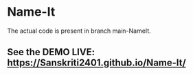 # Name-It

The actual code is present in branch main-NameIt.

## See the DEMO LIVE: https://Sanskriti2401.github.io/Name-It/

